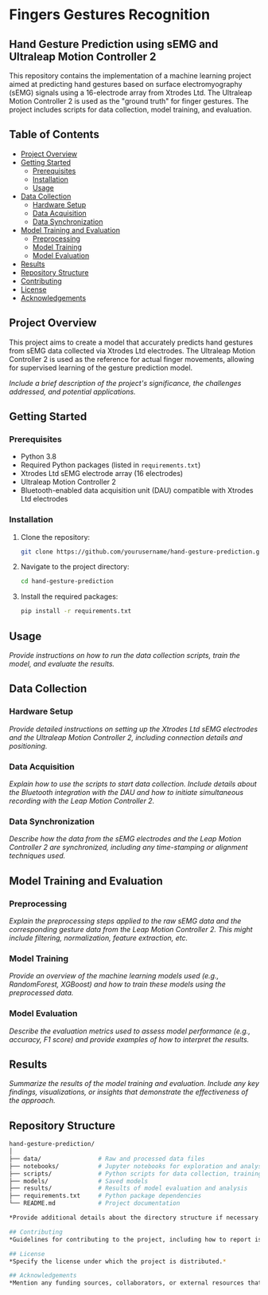 # Fingers Gestures Recognition
## Hand Gesture Prediction using sEMG and Ultraleap Motion Controller 2

This repository contains the implementation of a machine learning project aimed at predicting hand gestures based on surface electromyography (sEMG) signals using a 16-electrode array from Xtrodes Ltd. The Ultraleap Motion Controller 2 is used as the "ground truth" for finger gestures. The project includes scripts for data collection, model training, and evaluation.

## Table of Contents
- [Project Overview](#project-overview)
- [Getting Started](#getting-started)
  - [Prerequisites](#prerequisites)
  - [Installation](#installation)
  - [Usage](#usage)
- [Data Collection](#data-collection)
  - [Hardware Setup](#hardware-setup)
  - [Data Acquisition](#data-acquisition)
  - [Data Synchronization](#data-synchronization)
- [Model Training and Evaluation](#model-training-and-evaluation)
  - [Preprocessing](#preprocessing)
  - [Model Training](#model-training)
  - [Model Evaluation](#model-evaluation)
- [Results](#results)
- [Repository Structure](#repository-structure)
- [Contributing](#contributing)
- [License](#license)
- [Acknowledgements](#acknowledgements)

## Project Overview
This project aims to create a model that accurately predicts hand gestures from sEMG data collected via Xtrodes Ltd electrodes. The Ultraleap Motion Controller 2 is used as the reference for actual finger movements, allowing for supervised learning of the gesture prediction model.

*Include a brief description of the project's significance, the challenges addressed, and potential applications.*

## Getting Started

### Prerequisites
- Python 3.8
- Required Python packages (listed in `requirements.txt`)
- Xtrodes Ltd sEMG electrode array (16 electrodes)
- Ultraleap Motion Controller 2
- Bluetooth-enabled data acquisition unit (DAU) compatible with Xtrodes Ltd electrodes

### Installation
1. Clone the repository:
   ```bash
   git clone https://github.com/yourusername/hand-gesture-prediction.git

2. Navigate to the project directory:
   ```bash
   cd hand-gesture-prediction

3. Install the required packages:
   ```bash
   pip install -r requirements.txt

## Usage
*Provide instructions on how to run the data collection scripts, train the model, and evaluate the results.*

## Data Collection
### Hardware Setup
*Provide detailed instructions on setting up the Xtrodes Ltd sEMG electrodes and the Ultraleap Motion Controller 2, including connection details and positioning.*

### Data Acquisition
*Explain how to use the scripts to start data collection. Include details about the Bluetooth integration with the DAU and how to initiate simultaneous recording with the Leap Motion Controller 2.*

### Data Synchronization
*Describe how the data from the sEMG electrodes and the Leap Motion Controller 2 are synchronized, including any time-stamping or alignment techniques used.*

## Model Training and Evaluation
### Preprocessing
*Explain the preprocessing steps applied to the raw sEMG data and the corresponding gesture data from the Leap Motion Controller 2. This might include filtering, normalization, feature extraction, etc.*

### Model Training
*Provide an overview of the machine learning models used (e.g., RandomForest, XGBoost) and how to train these models using the preprocessed data.*

### Model Evaluation
*Describe the evaluation metrics used to assess model performance (e.g., accuracy, F1 score) and provide examples of how to interpret the results.*

## Results
*Summarize the results of the model training and evaluation. Include any key findings, visualizations, or insights that demonstrate the effectiveness of the approach.*

## Repository Structure
   ```bash
   hand-gesture-prediction/
   │
   ├── data/                # Raw and processed data files
   ├── notebooks/           # Jupyter notebooks for exploration and analysis
   ├── scripts/             # Python scripts for data collection, training, and evaluation
   ├── models/              # Saved models
   ├── results/             # Results of model evaluation and analysis
   ├── requirements.txt     # Python package dependencies
   └── README.md            # Project documentation

*Provide additional details about the directory structure if necessary.*

## Contributing
*Guidelines for contributing to the project, including how to report issues and submit pull requests.*

## License
*Specify the license under which the project is distributed.*

## Acknowledgements
*Mention any funding sources, collaborators, or external resources that were instrumental in the completion of the project.*
